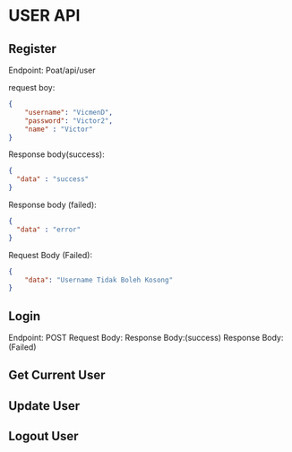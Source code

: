 # USER API

## Register 
Endpoint: Poat/api/user


request boy:

```json
{
    "username": "VicmenD",
    "password": "Victor2",
    "name" : "Victor"
}
```

Response body(success):
```json
{
  "data" : "success"
}
```

Response body (failed):
```json
{
  "data" : "error"
}
```

Request Body (Failed):
```json
{
    "data": "Username Tidak Boleh Kosong"
}
```

## Login

Endpoint: POST
Request Body:
Response Body:(success)
Response Body:(Failed)

## Get Current User

## Update User

## Logout User
